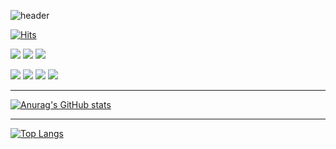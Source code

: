 ![header](https://capsule-render.vercel.app/api?type=slice&color=auto&text=shorrysorry%20github&desc=welcome%20to&fontAlign=70&fontSize=40&fontAlignY=35&rotate=8&animation=twinkling&descAlign=42)

[![Hits](https://hits.seeyoufarm.com/api/count/incr/badge.svg?url=https%3A%2F%2Fgithub.com%2Fshorrysorry%2F&count_bg=%2379C83D&title_bg=%23555555&icon=github.svg&icon_color=%23E7E7E7&title=Github&edge_flat=true)](https://hits.seeyoufarm.com)

<img src="https://img.shields.io/badge/HTML5-E34F26?style=for-the-badge&logo=html5&logoColor=white"/> <img src="https://img.shields.io/badge/CSS3-1572B6?style=for-the-badge&logo=css3&logoColor=white"/> <img src="https://img.shields.io/badge/JavaScript-F7DF1E?style=for-the-badge&logo=javascript&logoColor=white"/> 

<img src="https://img.shields.io/badge/TypeScript-3178C6?style=for-the-badge&logo=typescript&logoColor=white"/> <img src="https://img.shields.io/badge/React-61DAFB?style=for-the-badge&logo=react&logoColor=white"/> <img src="https://img.shields.io/badge/styled components-DB7093?style=for-the-badge&logo=styled-components&logoColor=white"/> <img src="https://img.shields.io/badge/MobX-FF9955?style=for-the-badge&logo=mobx&logoColor=white"/>

---

[![Anurag's GitHub stats](https://github-readme-stats.vercel.app/api?username=shorrysorry)](https://github.com/shorrysorry/github-readme-stats)

---

[![Top Langs](https://github-readme-stats.vercel.app/api/top-langs/?username=shorrysorry)](https://github.com/shorrysorry/github-readme-stats)



